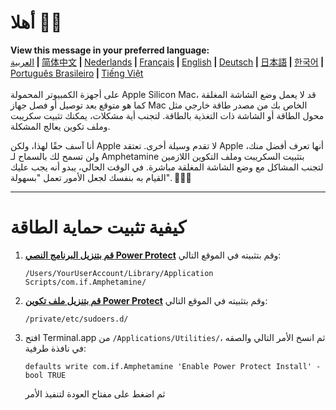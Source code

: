 # أهلا 👋🏼
<b>View this message in your preferred language:</b><br><a href="https://x74353.github.io/Amphetamine-Power-Protect/Localized/PowerProtectInstall_Arabic.html">العربية</a><b> | </b><a href="https://x74353.github.io/Amphetamine-Power-Protect/Localized/PowerProtectInstall_ChineseSimplified.html">简体中文<a><b> | </b><a href="https://x74353.github.io/Amphetamine-Power-Protect/Localized/PowerProtectInstall_Dutch.html">Nederlands</a><b> | </b><a href="https://x74353.github.io/Amphetamine-Power-Protect/Localized/PowerProtectInstall_French.html">Français</a><b> | </b><a href="https://x74353.github.io/Amphetamine-Power-Protect/">English</a><b> | </b><a href="https://x74353.github.io/Amphetamine-Power-Protect/Localized/PowerProtectInstall_German.html">Deutsch</a><b> | </b><a href="https://x74353.github.io/Amphetamine-Power-Protect/Localized/PowerProtectInstall_Japanese.html">日本語</a><b> | </b><a href="https://x74353.github.io/Amphetamine-Power-Protect/Localized/PowerProtectInstall_Korean.html">한국어</a><b> | </b><a href="https://x74353.github.io/Amphetamine-Power-Protect/Localized/PowerProtectInstall_Portuguese.html">Português Brasileiro</a><b> | </b><a href="https://x74353.github.io/Amphetamine-Power-Protect/Localized/PowerProtectInstall_Vietnamese.html">Tiếng Việt</a>
<br><br>
على أجهزة الكمبيوتر المحمولة Apple Silicon Mac، قد لا يعمل وضع الشاشة المغلقة كما هو متوقع بعد توصيل أو فصل جهاز Mac الخاص بك من مصدر طاقة خارجي مثل محول الطاقة أو الشاشة ذات التغذية بالطاقة. لتجنب أية مشكلات، يمكنك تثبيت سكريبت وملف تكوين يعالج المشكلة.

أنا آسف حقًا لهذا، ولكن Apple لا تقدم وسيلة أخرى. تعتقد Apple أنها تعرف أفضل منك، ولن تسمح لك بالسماح لـ Amphetamine بتثبيت السكريبت وملف التكوين اللازمين لتجنب المشاكل مع وضع الشاشة المغلقة مباشرة. في الوقت الحالي، يبدو أنه يجب عليك القيام به بنفسك لجعل الأمور تعمل "بسهولة". 🔨💪🏼

---

# كيفية تثبيت حماية الطاقة

1. <b>[قم بتنزيل البرنامج النصي Power Protect](https://raw.githubusercontent.com/x74353/Amphetamine/master/Files/PowerProtect_Script.zip)</b> وقم بتثبيته في الموقع التالي:

   ```/Users/YourUserAccount/Library/Application Scripts/com.if.Amphetamine/```

3. <b>[قم بتنزيل ملف تكوين Power Protect](https://raw.githubusercontent.com/x74353/Amphetamine/master/Files/PowerProtect_Configuration.zip)</b> وقم بتثبيته في الموقع التالي:

   ```/private/etc/sudoers.d/```

3. افتح Terminal.app من ```/Applications/Utilities/```، ثم انسخ الأمر التالي والصقه في نافذة طرفية:

     ```defaults write com.if.Amphetamine 'Enable Power Protect Install' -bool TRUE```

    ثم اضغط على مفتاح العودة لتنفيذ الأمر
